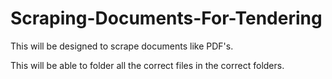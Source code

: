 # Scraping-Documents-For-Tendering
This will be designed to scrape documents like PDF's.

This will be able to folder all the correct files in the correct folders.

